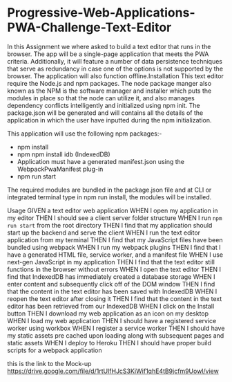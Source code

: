 # Progressive-Web-Applications-PWA-Challenge-Text-Editor
In this Assignment we where asked to build a text editor that runs in the browser. The app will be a single-page application that meets the PWA criteria. Additionally, it will feature a number of data persistence techniques that serve as redundancy in case one of the options is not supported by the browser. The application will also function offline.Installation
This text editor require the Node.js and npm packages. The node package manger also known as the NPM is the software manager and installer which puts the modules in place so that the node can utilize it, and also manages dependency conflicts intelligently and initialized using npm init. The package.json will be generated and will contains all the details of the application in which the user have inputted during the npm initialization.

This application will use the following npm packages:-

  * npm install 
  * npm npm install idb (IndexedDB)
  * Application must have a generated manifest.json using the WebpackPwaManifest plug-in
  * npm run start

The required modules are bundled in the package.json file and at CLI or integrated terminal type in npm run install, the modules will be installed.

Usage
GIVEN a text editor web application
WHEN I open my application in my editor
THEN I should see a client server folder structure
WHEN I run `npm run start` from the root directory
THEN I find that my application should start up the backend and serve the client
WHEN I run the text editor application from my terminal
THEN I find that my JavaScript files have been bundled using webpack
WHEN I run my webpack plugins
THEN I find that I have a generated HTML file, service worker, and a manifest file
WHEN I use next-gen JavaScript in my application
THEN I find that the text editor still functions in the browser without errors
WHEN I open the text editor
THEN I find that IndexedDB has immediately created a database storage
WHEN I enter content and subsequently click off of the DOM window
THEN I find that the content in the text editor has been saved with IndexedDB
WHEN I reopen the text editor after closing it
THEN I find that the content in the text editor has been retrieved from our IndexedDB
WHEN I click on the Install button
THEN I download my web application as an icon on my desktop
WHEN I load my web application
THEN I should have a registered service worker using workbox
WHEN I register a service worker
THEN I should have my static assets pre cached upon loading along with subsequent pages and static assets
WHEN I deploy to Heroku
THEN I should have proper build scripts for a webpack application

this is the link to the Mock-up https://drive.google.com/file/d/1rtUlfHJcS3KiWif1qhE4tB9jcfm9Uowl/view



